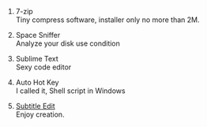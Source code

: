

1. 7-zip    
Tiny compress software, installer only no more than 2M.

1. Space Sniffer    
Analyze your disk use condition

1. Sublime Text    
Sexy code editor

1. Auto Hot Key    
I called it, Shell script in Windows

1. [Subtitle Edit](https://github.com/SubtitleEdit/subtitleedit)    
Enjoy creation.
